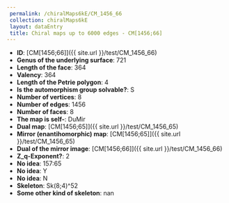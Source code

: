 ```yaml
--- 
 permalink: /chiralMaps6kE/CM_1456_66 
 collection: chiralMaps6kE
 layout: dataEntry
 title: Chiral maps up to 6000 edges - CM[1456;66]
---
```


- **ID**: [CM[1456;66]]({{ site.url }}/test/CM_1456_66)
- **Genus of the underlying surface**: 721
- **Length of the face**: 364
- **Valency**: 364
- **Length of the Petrie polygon**: 4
- **Is the automorphism group solvable?**: S
- **Number of vertices**: 8
- **Number of edges**: 1456
- **Number of faces**: 8
- **The map is self-**: DuMir
- **Dual map**: [CM[1456;65]]({{ site.url }}/test/CM_1456_65)
- **Mirror (enantihomorphic) map**: [CM[1456;65]]({{ site.url }}/test/CM_1456_65)
- **Dual of the mirror image**: [CM[1456;66]]({{ site.url }}/test/CM_1456_66)
- **Z_q-Exponent?**: 2
- **No idea**:  157:65
- **No idea**: Y
- **No idea**: N
- **Skeleton**: Sk(8;4)^52
- **Some other kind of skeleton**: nan
